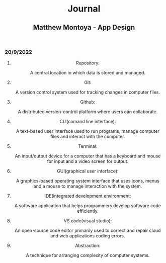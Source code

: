 <header>
<h1 align="center">Journal</h1> 
<h2 align="center">Matthew Montoya - App Design</h2> 
</header>

<body> 
<header>
<h3 align="left">20/9/2022</h3>
<OL>
<li>Repository: </li>
<p>A central location in which data is stored and managed. </p>
<li>Git: </li> 
<p>A version control system used for tracking changes in computer files. </p>
<li>Github: </li>
<p>A distributed version-control platform where users can collaborate. </p>
<li>CLI(comand line interface): </li>
<p>A text-based user interface used to run programs, manage computer files and interact with the computer. </p>
<li>Terminal: </li>
<p>An input/output device for a computer that has a keyboard and mouse for input and a video screen for output.</p>
<li>GUI(graphical user interface): </li>
<p>A graphics-based operating system interface that uses icons, menus and a mouse to manage interaction with the system. </p>
<li>IDE(integrated development environment: </li>
<p>A software application that helps programmers develop software code efficiently. </p>
<li>VS code(visual studio): </li>
<p>An open-source code editor primarily used to correct and repair cloud and web applications coding errors. </p>
<li>Abstraction: </li>
<p>A technique for arranging complexity of computer systems. </p>
</OL>

